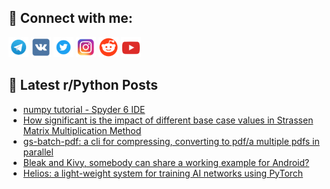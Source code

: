 ## 🔎 Connect with me:
[<img src="https://github.com/bullbesh/bullbesh/blob/main/images/Telegram.png" width="32" height="32" />](https://t.me/bullbesh)
[<img src="https://github.com/bullbesh/bullbesh/blob/main/images/VK.png" width="32" height="32" />](https://vk.com/bullbesh)
[<img src="https://github.com/bullbesh/bullbesh/blob/main/images/Twitter.png" width="32" height="32" />](https://twitter.com/bullbesh1)
[<img src="https://github.com/bullbesh/bullbesh/blob/main/images/Instagram.png" width="32" height="32" />](https://www.instagram.com/bullbesh)
[<img src="https://github.com/bullbesh/bullbesh/blob/main/images/Reddit.png" width="32" height="32" />](https://www.reddit.com/user/bullbesh)
[<img src="https://github.com/bullbesh/bullbesh/blob/main/images/YouTube.png" width="32" height="32" />](https://www.youtube.com/channel/UCtfjRs6uzgq5mfm8S06WTcg)

## 📕 Latest r/Python Posts
<!-- BLOG-POST-LIST:START -->
- [numpy tutorial - Spyder 6 IDE](https://www.reddit.com/r/Python/comments/1fy5vp3/numpy_tutorial_spyder_6_ide/)
- [How significant is the impact of different base case values in Strassen Matrix Multiplication Method](https://www.reddit.com/r/Python/comments/1fy502i/how_significant_is_the_impact_of_different_base/)
- [gs-batch-pdf: a cli for compressing, converting to pdf/a multiple pdfs in parallel](https://www.reddit.com/r/Python/comments/1fy4zec/gsbatchpdf_a_cli_for_compressing_converting_to/)
- [Bleak and Kivy, somebody can share a working example for Android?](https://www.reddit.com/r/Python/comments/1fxx23a/bleak_and_kivy_somebody_can_share_a_working/)
- [Helios: a light-weight system for training AI networks using PyTorch](https://www.reddit.com/r/Python/comments/1fxuqid/helios_a_lightweight_system_for_training_ai/)
<!-- BLOG-POST-LIST:END -->
